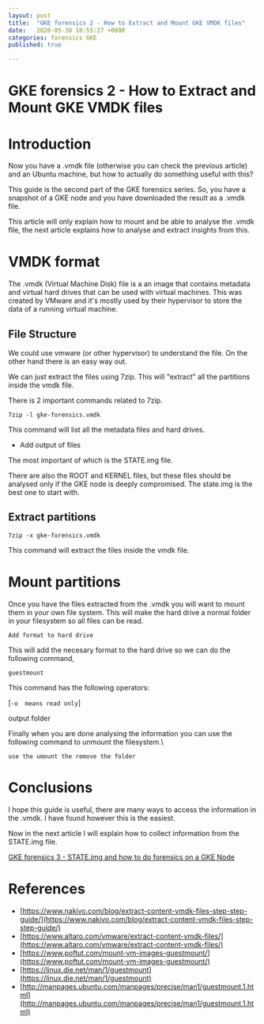 ```yaml
---
layout: post
title:  "GKE forensics 2 - How to Extract and Mount GKE VMDK files"
date:   2020-05-30 18:55:27 +0000
categories: forensics GKE
published: true

---
```

# GKE forensics 2 - How to Extract and Mount GKE VMDK files

# Introduction

Now you have a .vmdk file  (otherwise you can check the previous article) and an Ubuntu machine, but how to actually do something useful with this?

This guide is the second part of the GKE forensics series. So, you have a snapshot of a GKE node and you have downloaded the result as a .vmdk file.

This article will only explain how to mount and be able to analyse the .vmdk file, the next article explains how to analyse and extract insights from this.

# VMDK format

The .vmdk (Virtual Machine Disk) file is a an image that contains metadata and virtual hard drives that can be used with virtual machines. This was created by VMware and it's mostly used by their hypervisor to store the data of a running virtual machine.

## File Structure

We could use vmware (or other hypervisor) to understand the file. On the other hand there is an easy way out.

We can just extract the files using 7zip. This will "extract" all the partitions inside the vmdk file.

There is 2 important commands related to 7zip.

~~~~~~~~
7zip -l gke-forensics.vmdk
~~~~~~~~

This command will list all the metadata files and hard drives.

- Add output of files

The most important of which is the STATE.img file.

There are also the ROOT and KERNEL files, but these files should be analysed only if the GKE node is deeply compromised. The state.img is the best one to start with.

## Extract partitions

~~~~~~~~
7zip -x gke-forensics.vmdk
~~~~~~~~

This command will extract the files inside the vmdk file.

# Mount partitions

Once you have the files extracted from the .vmdk you will want to mount them in your own file system. This will make the hard drive a normal folder in your filesystem so all files can be read.

~~~~~~~~
Add format to hard drive
~~~~~~~~

This will add the necesary format to the hard drive so we can do the following command,

~~~~~~~~
guestmount
~~~~~~~~

This command has the following operators:

 [`-o  means read only`]

output folder

Finally when you are done analysing the information you can use the following command to unmount the filesystem.\

~~~~~~~~
use the umount the remove the folder
~~~~~~~~

# Conclusions

I hope this guide is useful, there are many ways to access the information in the .vmdk. I have found however this is the easiest.

Now in the next article I will explain how to collect information from the STATE.img file.

[GKE forensics 3 - STATE.img and how to do forensics on a GKE Node ](https://www.notion.so/GKE-forensics-3-STATE-img-and-how-to-do-forensics-on-a-GKE-Node-faeff495d27a4dc4b46ea3adb5ed2426)

# References

- [https://www.nakivo.com/blog/extract-content-vmdk-files-step-step-guide/](https://www.nakivo.com/blog/extract-content-vmdk-files-step-step-guide/)
- [https://www.altaro.com/vmware/extract-content-vmdk-files/](https://www.altaro.com/vmware/extract-content-vmdk-files/)
- [https://www.poftut.com/mount-vm-images-guestmount/](https://www.poftut.com/mount-vm-images-guestmount/)
- [https://linux.die.net/man/1/guestmount](https://linux.die.net/man/1/guestmount)
- [http://manpages.ubuntu.com/manpages/precise/man1/guestmount.1.html](http://manpages.ubuntu.com/manpages/precise/man1/guestmount.1.html)
